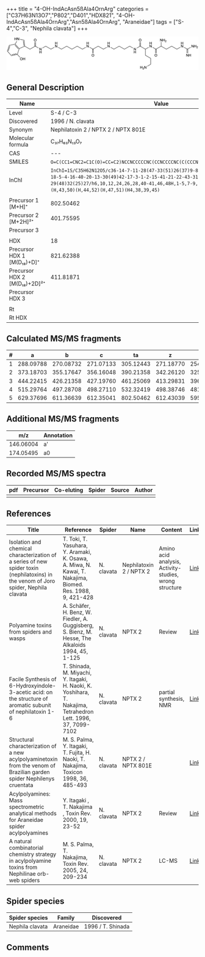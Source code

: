 +++
title = "4-OH-IndAcAsn5ßAla4OrnArg"
categories = ["C37H63N13O7","P802","D401","HDX821",
"4-OH-IndAcAsn5ßAla4OrnArg","Asn5ßAla4OrnArg",
"Araneidae"]
tags = ["S-4","C-3",
"Nephila clavata"]
+++

![](/img/4-OH-IndAcAsn5bAla4OrnArg.png)

## General Description

| Name                         | Value                               |
|------------------------------|-------------------------------------|
| Level                        | S-4 / C-3                                   |
| Discovered                   | 1996 / N. clavata                   |
| Synonym                      | Nephilatoxin 2 / NPTX 2 / NPTX 801E |
| Molecular formula            | C₃₇H₆₃N₁₃O₇                         |
| CAS                          | ---                                 |
| SMILES | `O=C(CC1=CNC2=C1C(O)=CC=C2)NCCNCCCCCNC(CCNCCCCNC(C(CCCN)NC(C(N)CCCNC(N)=N)=O)=O)=O`  |
| InChI  | `InChI=1S/C35H62N12O5/c36-14-7-11-28(47-33(51)26(37)9-8-19-45-35(38)39)34(52)44-18-5-4-16-40-20-13-30(49)42-17-3-1-2-15-41-21-22-43-31(50)23-25-24-46-27-10-6-12-29(48)32(25)27/h6,10,12,24,26,28,40-41,46,48H,1-5,7-9,11,13-23,36-37H2,(H,42,49)(H,43,50)(H,44,52)(H,47,51)(H4,38,39,45)`  |
|                              |                                     |
| Precursor 1 [M+H]⁺           | 802.50462                           |
| Precursor 2 [M+2H]²⁺         | 401.75595                           |
| Precursor 3                  |                                     |
|                              |                                     |
| HDX                          | 18                                  |
| Precursor HDX 1 [M(D₁₈)+D]⁺   | 821.62388                           |
| Precursor HDX 2 [M(D₁₈)+2D]²⁺ | 411.81871                           |
| Precursor HDX 3              |                                     |
|                              |                                     |
| Rt                           |                                     |
| Rt HDX                       |                                     |

## Calculated MS/MS fragments

| # | a         | b         | c         | ta        | z         | y         | tz        |
|---|-----------|-----------|-----------|-----------|-----------|-----------|-----------|
| 1 | 288.09788 | 270.08732 | 271.07133 | 305.12443 | 271.18770 | 254.16115 | 288.21425 |
| 2 | 373.18703 | 355.17647 | 356.16048 | 390.21358 | 342.26120 | 325.23465 | 359.28775 |
| 3 | 444.22415 | 426.21358 | 427.19760 | 461.25069 | 413.29831 | 396.27176 | 430.32486 |
| 4 | 515.29764 | 497.28708 | 498.27110 | 532.32419 | 498.38746 | 481.36091 | 515.41401 |
| 5 | 629.37696 | 611.36639 | 612.35041 | 802.50462 | 612.43039 | 595.40384 | 629.45694 |

## Additional MS/MS fragments

| m/z       | Annotation |
|-----------|------------|
| 146.06004    | a'   |
| 174.05495    | a0   |

## Recorded MS/MS spectra

| pdf | Precursor | Co-eluting | Spider | Source | Author |
|-----|-----------|------------|--------|--------|--------|
|     |           |            |        |        |        |

## References

| Title                                                                                                                                | Reference                                                                                                      | Spider     | Name                    | Content                                                | Link                                                                        |
|--------------------------------------------------------------------------------------------------------------------------------------|----------------------------------------------------------------------------------------------------------------|------------|-------------------------|--------------------------------------------------------|-----------------------------------------------------------------------------|
| Isolation and chemical characterization of a series of new spider toxin (nephilatoxins) in the venom of Joro spider, Nephila clavata | T. Toki, T. Yasuhara, Y. Aramaki, K. Osawa, A. Miwa, N. Kawai, T. Nakajima, Biomed. Res. 1988, 9, 421-428      | N. clavata | Nephilatoxin 2 / NPTX 2 | Amino acid analysis, Activity-studies, wrong structure | [Link](https://www.jstage.jst.go.jp/article/biomedres/9/6/9_421/_article)   |
| Polyamine toxins from spiders and wasps                                                                                              | A. Schäfer, H. Benz, W. Fiedler, A. Guggisberg, S. Bienz, M. Hesse, The Alkaloids 1994, 45, 1-125              | N. clavata | NPTX 2                  | Review                                                 | [Link](https://www.sciencedirect.com/science/article/pii/S009995980860276X) |
| Facile Synthesis of 6-Hydroxyindole-3-acetic acid: on the structure of aromatic subunit of nephilatoxin 1-6                          | T. Shinada, M. Miyachi, Y. Itagaki, H. Naoki, K. Yoshihara, T. Nakajima, Tetrahedron Lett. 1996, 37, 7099-7102 | N. clavata | NPTX 2                  | partial synthesis, NMR                                 | [Link](https://www.sciencedirect.com/science/article/pii/0040403996015833)  |
| Structural characterization of a new acylpolyaminetoxin from the venom of Brazilian garden spider Nephilenys cruentata               | M. S. Palma, Y. Itagaki, T. Fujita, H. Naoki, T. Nakajima, Toxicon 1998, 36, 485-493                           | N. clavata | NPTX 2 / NPTX 801E      |                                                        | [Link](https://www.sciencedirect.com/science/article/pii/S0041010197001396) |
| Acylpolyamines: Mass spectrometric analytical methods for Araneidae spider acylpolyamines                                            | Y. Itagaki , T. Nakajima , Toxin Rev. 2000, 19, 23-52                                                          | N. clavata | NPTX 2                  | Review                                                 | [Link](https://www.tandfonline.com/doi/abs/10.1081/TXR-100100314)           |
| A natural combinatorial chemistry strategy in acylpolyamine toxins from Nephilinae orb-web spiders                                   | M. S. Palma, T. Nakajima, Toxin Rev. 2005, 24, 209-234                                                         | N. clavata | NPTX 2                  | LC-MS                                                  | [Link](https://www.tandfonline.com/doi/abs/10.1081/TXR-200057857)           |

## Spider species

| Spider species  | Family    | Discovered        |
|-----------------|-----------|-------------------|
| Nephila clavata | Araneidae | 1996 / T. Shinada |

## Comments